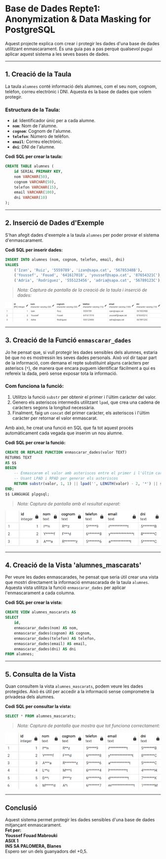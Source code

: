# Base de Dades Repte1: Anonymization & Data Masking for PostgreSQL

Aquest projecte explica com crear i protegir les dades d'una base de dades utilitzant enmascarament. És una guia pas a pas perquè qualsevol pugui aplicar aquest sistema a les seves bases de dades.

---

## 1. Creació de la Taula 

La taula `alumnes` conté informació dels alumnes, com el seu nom, cognom, telèfon, correu electrònic i DNI. Aquesta és la base de dades que volem protegir.

### Estructura de la Taula:
- **`id`**: Identificador únic per a cada alumne.
- **`nom`**: Nom de l'alumne.
- **`cognom`**: Cognom de l'alumne.
- **`telefon`**: Número de telèfon.
- **`email`**: Correu electrònic.
- **`dni`**: DNI de l'alumne.

**Codi SQL per crear la taula:**
```sql
CREATE TABLE alumnes (
    id SERIAL PRIMARY KEY,
    nom VARCHAR(50),
    cognom VARCHAR(50),
    telefon VARCHAR(15),
    email VARCHAR(100),
    dni VARCHAR(10)
);
```

---

## 2. Inserció de Dades d'Exemple

S'han afegit dades d'exemple a la taula `alumnes` per poder provar el sistema d'enmascarament.

**Codi SQL per inserir dades:**
```sql
INSERT INTO alumnes (nom, cognom, telefon, email, dni)
VALUES
    ('Izan', 'Ruiz', '5559789', 'izan@sapa.cat', '56785348B'),
    ('Youssef', 'Fouad', '641617018', 'youssef@sapa.cat', '87654321C'),
    ('Adria', 'Rodriguez', '555123456', 'adria@sapa.cat', '56789123C');
```

> *Nota: Captura de pantalla de la creació de la taula i inserció de dades:*

![Inserció de Dades](Creacio_Taula_Dades.png)

---

## 3. Creació de la Funció `enmascarar_dades`

Jo he pensat que, si vull protegir les dades sensibles dels alumnes, estaria bé que no es mostressin les seves dades personals. Això vol dir tapar part de la informació, com demana el repte substituint alguns caràcters per asteriscs (`*`), de manera que encara puguem identificar fàcilment a qui es refereix la dada, però sense exposar tota la informació.

### Com funciona la funció:
1. Utilitzo la funció `substr` per obtenir el primer i l'últim caràcter del valor.
2. Genero els asteriscos intermedis utilitzant `lpad`, que crea una cadena de caràcters segons la longitud necessària.
3. Finalment, faig un `concat` del primer caràcter, els asteriscos i l'últim caràcter per retornar el valor enmascarat.

Amb això, he creat una funció en SQL que fa tot aquest procés automàticament cada vegada que inserim un nou alumne.

**Codi SQL per crear la funció:**
```sql
CREATE OR REPLACE FUNCTION enmascarar_dades(valor TEXT)
RETURNS TEXT
AS $$
BEGIN
    -- Enmascarem el valor amb asteriscos entre el primer i l'últim caràcter
    -- Usant LPAD i RPAD per generar els asteriscos
    RETURN substr(valor, 1, 1) || lpad('', LENGTH(valor) - 2, '*') || substr(valor, LENGTH(valor), 1);
END;
$$ LANGUAGE plpgsql;
```

> *Nota: Captura de pantalla amb el resultat esperat:*

![Resultat esperat](Resultat.png)

---

## 4. Creació de la Vista 'alumnes_mascarats'

Per veure les dades enmascarades, he pensat que seria útil crear una vista que mostri directament la informació enmascarada de la taula `alumnes`. Aquesta vista utilitza la funció `enmascarar_dades` per aplicar l'enmascarament a cada columna.

**Codi SQL per crear la vista:**
```sql
CREATE VIEW alumnes_mascarats AS
SELECT
    id,
    enmascarar_dades(nom) AS nom,
    enmascarar_dades(cognom) AS cognom,
    enmascarar_dades(telefon) AS telefon,
    enmascarar_dades(email) AS email,
    enmascarar_dades(dni) AS dni
FROM alumnes;
```

---

## 5. Consulta de la Vista

Quan consultem la vista `alumnes_mascarats`, podem veure les dades protegides. Això és útil per accedir a la informació sense comprometre la privadesa dels alumnes.

**Codi SQL per consultar la vista:**
```sql
SELECT * FROM alumnes_mascarats;
```

> *Nota: Captura de pantalla que mostra que tot funciona correctament:*

![Resultat Final](Resultat_final.png)

---

## Conclusió

Aquest sistema permet protegir les dades sensibles d'una base de dades mitjançant enmascarament.  
**Fet per:**  
**Youssef Fouad Mabrouki**  
**ASIX 1**  
**INS SA PALOMERA, Blanes**  
Espero ser un dels guanyadors del +0,5.
